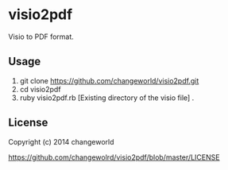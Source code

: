 # visio2pdf

Visio to PDF format.

## Usage

1. git clone https://github.com/changeworld/visio2pdf.git
2. cd visio2pdf
3. ruby visio2pdf.rb [Existing directory of the visio file] .

## License

Copyright (c) 2014 changeworld

https://github.com/changewolrd/visio2pdf/blob/master/LICENSE

